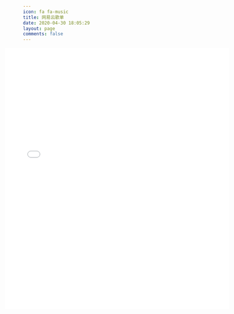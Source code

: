 ```yaml
---
icon: fa fa-music
title: 网易云歌单
date: 2020-04-30 18:05:29
layout: page
comments: false
---
```


<html>
    <iframe frameborder="no" border="0" marginwidth="0" marginheight="0" style="width:600px;height:700px;margin-left:50%;transform:translate(-300px);" src="//music.163.com/outchain/player?type=0&id=2050354045&auto=1&height=430"></iframe>
</html>

